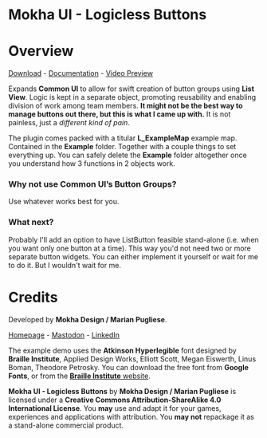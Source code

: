 # Mokha UI - Logicless Buttons 

# Overview

[Download](https://mokha.me/ueplugins/UEPlugin_LogiclessButtons.rar) - [Documentation](https://mokha.notion.site/Mokha-UI-Logicless-Buttons-Documentation-96a01d1fa5ab4117889fbbc72cec6eb0) - [Video Preview](https://file.notion.so/f/s/43e260e3-ca0d-4441-bc2c-69512ae3b79e/ezgif.com-resize.mp4?id=d4dc79e1-ff6c-4a5c-9c99-c72a3957d3f5&table=block&spaceId=ba484223-94ca-4715-8e74-30b091870823&expirationTimestamp=1682924119758&signature=87BK65KibUMoS5dSW_Cq8MXfbFNY0u4qrXGqb3OquLE)

Expands **Common UI** to allow for swift creation of button groups using **List View**. Logic is kept in a separate object, promoting reusability and enabling division of work among team members. **It might not be the best way to manage buttons out there, but this is what I came up with.** It is not painless, just a *different kind of pain*.

The plugin comes packed with a titular **L_ExampleMap** example map. Contained in the **Example** folder. Together with a couple things to set everything up. You can safely delete the **Example** folder altogether once you understand how 3 functions in 2 objects work.

### Why not use Common UI’s Button Groups?

Use whatever works best for you.

### What next?

Probably I'll add an option to have ListButton feasible stand-alone (i.e. when you want only one button at a time).
This way you'd not need two or more separate button widgets. You can either implement it yourself or wait for me to do it. But I wouldn't wait for me.

# Credits

Developed by **Mokha Design / Marian Pugliese**. 

[Homepage](https://mokha.me/) - [Mastodon](https://mastodon.gamedev.place/@novembrinewaltz) - [LinkedIn](https://www.linkedin.com/in/marianhev/)

The example demo uses the **Atkinson Hyperlegible** font designed by **Braille Institute**, Applied Design Works, Elliott Scott, Megan Eiswerth, Linus Boman, Theodore Petrosky. You can download the free font from **Google Fonts**, or from the [**Braille Institute** website](https://brailleinstitute.org/freefont).

**Mokha UI - Logicless Buttons** by **Mokha Design / Marian Pugliese** is licensed under a **Creative Commons Attribution-ShareAlike 4.0 International License**. You **may** use and adapt it for your games, experiences and applications with attribution. You **may not** repackage it as a stand-alone commercial product.

